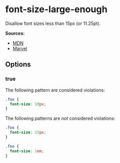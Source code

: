 # font-size-large-enough

Disallow font sizes less than 15px (or 11.25pt).

**Sources:**

- [MDN](https://developer.mozilla.org/en-US/docs/Web/CSS/font-size)
- [Marvel](https://blog.marvelapp.com/body-text-small/)

## Options

### true

The following pattern are considered violations:

```css
.foo {
  font-size: 10px;
}
```

The following patterns are _not_ considered violations:

```css
.foo {
  font-size: 15px;
}
```

```css
.foo {
  font-size: 1em;
}
```
